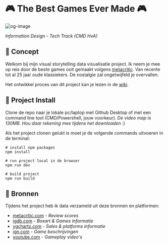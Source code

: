 # 🎮 The Best Games Ever Made 🎮

![og-image](https://user-images.githubusercontent.com/11356517/204347334-2e269700-8948-44d8-8dc8-ca60be6eb99b.png)

*Information Design - Tech Track (CMD HvA)*

## 📖 Concept

Welkom bij mijn visual storytelling data visualisatie project. Ik neem je mee op reis door de beste games ooit gemaakt volgens [metacritic](https://www.metacritic.com/). Van recente tot al 25 jaar oude klassiekers. De nostalgie zal ongetwijfeld je overvallen.

Het ontwikkel proces van dit project kan je lezen in de [wiki](https://github.com/marcdroger/Infodesign-tech/wiki).

## 🔨 Project Install

Clone de repo naar je lokale pc/laptop met Github Desktop of met een command line tool (CMD/Powershell, jouw voorkeur).
*De video map is 130MB. Hou daar rekening mee tijdens het downloaden* :)

Als het project clonen gelukt is moet je de volgende commands uitvoeren in de terminal:

```shell
# install npm packages
npm install

# run project local in de browser
npm run dev

# build project
npm run build

```

## 🔬 Bronnen

Tijdens het project heb ik data verzameld uit deze bronnen en platformen:

- [metacritic.com](https://www.metacritic.com/) - *Review scores*
- [igdb.com](https://www.igdb.com/) - *Boxart & Games informatie*
- [vgchartz.com](https://www.vgchartz.com/) - *Sales & platforms informatie*
- [ign.com](https://www.ign.com) - *Game beschrijvingen*
- [youtube.com](https://www.youtube.com) - *Gameplay video's*
